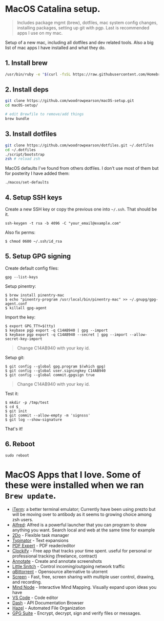 # MacOS Catalina setup.
> Includes package mgmt (brew), dotfiles, mac system config changes, installing packages, setting up git with pgp.
> Last is recommended apps I use on my mac.

 Setup of a new mac, including all dotfiles and dev related tools. Also a big list of mac apps I have installed and what they do.

## 1. Install brew

```sh
/usr/bin/ruby -e "$(curl -fsSL https://raw.githubusercontent.com/Homebrew/install/master/install)"
```

## 2. Install deps

```sh
git clone https://github.com/woodrowpearson/macOS-setup.git
cd macOS-setup/

# edit Brewfile to remove/add things
brew bundle
```

## 3. Install dotfiles

```sh
git clone https://github.com/woodrowpearson/dotfiles.git ~/.dotfiles
cd ~/.dotfiles
./script/bootstrap
zsh # reload zsh
```

MacOS defaults I've found from others dotfiles. I don't use most of them but for posterity I have added them:

```console
./macos/set-defaults
```

## 4. Setup SSH keys

Create a new SSH key or copy the previous one into `~/.ssh`. That should be
it.

```console
ssh-keygen -t rsa -b 4096 -C "your_email@example.com"
```

Also fix perms:

```console
$ chmod 0600 ~/.ssh/id_rsa
```

## 5. Setup GPG signing

Create default config files:

```console
gpg --list-keys
```

Setup pinentry:

```console
$ brew install pinentry-mac
$ echo "pinentry-program /usr/local/bin/pinentry-mac" >> ~/.gnupg/gpg-agent.conf
$ killall gpg-agent
```

Import the key:

```console
$ export GPG_TTY=$(tty)
$ keybase pgp export -q C14AB940 | gpg --import
$ keybase pgp export -q C14AB940 --secret | gpg --import --allow-secret-key-import
```

> Change C14AB940 with your key id.

Setup git:

```console
$ git config --global gpg.program $(which gpg)
$ git config --global user.signingkey C14AB940
$ git config --global commit.gpgsign true
```

> Change C14AB940 with your key id.

Test it:

```console
$ mkdir -p /tmp/test
$ cd $_
$ git init
$ git commit --allow-empty -m 'signsss'
$ git log --show-signature
```

That's it!


## 6. Reboot

```console
sudo reboot
```

# MacOS Apps that I love. Some of these were installed when we ran `Brew update`.

- [iTerm](https://www.iterm2.com/): a better terminal emulator; Currently have been using prezto but will be moving over to antibody as it seems to growing choice among zsh users.
- [Alfred](https://www.alfredapp.com/): Alfred is a powerful launcher that you can program to show anything you want. Search local and web at the same time for example
- [2Do](http://www.2doapp.com/mac) - Flexible task manager
- [Typinator](http://www.ergonis.com/products/typinator/) - Text expansions
- [PDF Expert](https://pdfexpert.com/) - PDF reader/editor
- [Clockify](https://clockify.me/) - Free app that tracks your time spent. useful for personal or professional tracking (freelance, contract)
- [Annotate](https://itunes.apple.com/us/app/annotate-capture-screenshot/id918207447?mt=12) - Create and annotate screenshots
- [Little Snitch](https://www.obdev.at/products/littlesnitch/index.html) - Control incoming/outgoing network traffic
- [qBittorrent](https://www.qbittorrent.org/) - Opensource alternative to utorrent
- [Screen](https://screen.so/#/home) - Fast, free, screen sharing with multiple user control, drawing, and recording.
- [Mind Node](https://mindnode.com) - Interactive Mind Mapping. Visually expand upon ideas you have
- [VS Code](https://github.com/Microsoft/vscode) - Code editor
- [Dash](https://kapeli.com/dash) - API Documentation Browser
- [Hazel](https://www.noodlesoft.com) - Automated File Organization
- [GPG Suite](https://gpgtools.org/) - Encrypt, decrypt, sign and verify files or messages.

